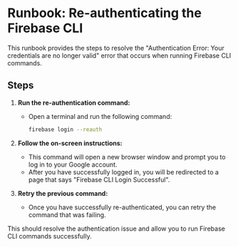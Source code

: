 # Runbook: Re-authenticating the Firebase CLI

This runbook provides the steps to resolve the "Authentication Error: Your credentials are no longer valid" error that occurs when running Firebase CLI commands.

## Steps

1.  **Run the re-authentication command:**
    *   Open a terminal and run the following command:
        ```bash
        firebase login --reauth
        ```

2.  **Follow the on-screen instructions:**
    *   This command will open a new browser window and prompt you to log in to your Google account.
    *   After you have successfully logged in, you will be redirected to a page that says "Firebase CLI Login Successful".

3.  **Retry the previous command:**
    *   Once you have successfully re-authenticated, you can retry the command that was failing.

This should resolve the authentication issue and allow you to run Firebase CLI commands successfully.